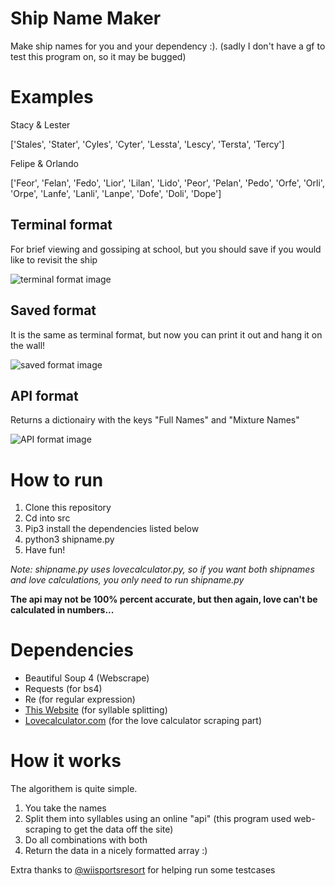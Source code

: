 # Ship Name Maker

Make ship names for you and your dependency :). (sadly I don't have a gf to test this program on, so it may be bugged)

# Examples

Stacy & Lester

['Stales', 'Stater', 'Cyles', 'Cyter', 'Lessta', 'Lescy', 'Tersta', 'Tercy']

Felipe & Orlando

['Feor', 'Felan', 'Fedo', 'Lior', 'Lilan', 'Lido', 'Peor', 'Pelan', 'Pedo', 'Orfe', 'Orli', 'Orpe', 'Lanfe', 'Lanli', 'Lanpe', 'Dofe', 'Doli', 'Dope']

## Terminal format

For brief viewing and gossiping at school, but you should save if you would like to revisit the ship

![terminal format image](https://user-images.githubusercontent.com/50122069/111045005-c50dd900-8419-11eb-880d-a6840613ecb8.png)

## Saved format

It is the same as terminal format, but now you can print it out and hang it on the wall!

![saved format image](https://user-images.githubusercontent.com/50122069/111045030-e53d9800-8419-11eb-9f59-bcd3a36a31b0.png)

## API format

Returns a dictionairy with the keys "Full Names" and "Mixture Names"

![API format image](https://user-images.githubusercontent.com/50122069/111050903-5f235080-841d-11eb-9773-af5c00fb2165.png)

# How to run

1. Clone this repository
2. Cd into src
3. Pip3 install the dependencies listed below
4. python3 shipname.py
5. Have fun!

*Note: shipname.py uses lovecalculator.py, so if you want both shipnames and love calculations, you only need to run shipname.py*

**The api may not be 100% percent accurate, but then again, love can't be calculated in numbers...**

# Dependencies

- Beautiful Soup 4 (Webscrape)
- Requests (for bs4)
- Re (for regular expression)
- [This Website](http://www.syllablecount.com/syllables/) (for syllable splitting)
- [Lovecalculator.com](https://www.lovecalculator.com/) (for the love calculator scraping part)

# How it works

The algorithem is quite simple.

1. You take the names
2. Split them into syllables using an online "api" (this program used web-scraping to get the data off the site)
3. Do all combinations with both
4. Return the data in a nicely formatted array :)

Extra thanks to [@wiisportsresort](https://github.com/wiisportsresort) for helping run some testcases
